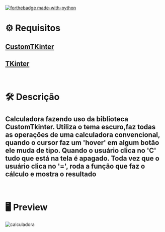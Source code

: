 [![forthebadge made-with-python](http://ForTheBadge.com/images/badges/made-with-python.svg)](https://www.python.org/)


# :gear: Requisitos
## [CustomTKinter](https://github.com/TomSchimansky/CustomTkinter)
## [TKinter](https://docs.python.org/3/library/tkinter.html)

# <br>:hammer_and_wrench: Descrição
## Calculadora fazendo uso da biblioteca CustomTkinter. Utiliza o tema escuro,faz todas as operações de uma calculadora convencional, quando o cursor faz um 'hover' em algum botão ele muda de tipo. Quando o usuário clica no 'C' tudo que está na tela é apagado. Toda vez que o usuário clica no '=', roda a função que faz o cálculo e mostra o resultado

# <br>:desktop_computer: Preview
![calculadora](https://github.com/Sinuelo/Calculadora-CustomTkinter/assets/98895433/a5a66d37-fcad-4a2f-8439-1ec774d7fd65)

